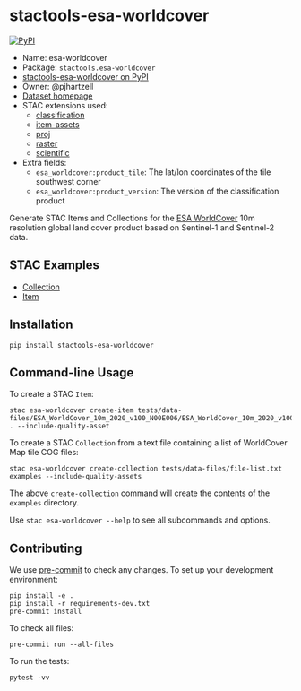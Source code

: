 # stactools-esa-worldcover

[![PyPI](https://img.shields.io/pypi/v/stactools-esa-worldcover)](https://pypi.org/project/stactools-esa-worldcover/)

- Name: esa-worldcover
- Package: `stactools.esa-worldcover`
- [stactools-esa-worldcover on PyPI](https://pypi.org/project/stactools-esa-worldcover/)
- Owner: @pjhartzell
- [Dataset homepage](https://esa-worldcover.org/en)
- STAC extensions used:
  - [classification](https://github.com/stac-extensions/classification)
  - [item-assets](https://github.com/stac-extensions/item-assets)
  - [proj](https://github.com/stac-extensions/projection/)
  - [raster](https://github.com/stac-extensions/raster)
  - [scientific](https://github.com/stac-extensions/scientific)
- Extra fields:
  - `esa_worldcover:product_tile`: The lat/lon coordinates of the tile southwest corner
  - `esa_worldcover:product_version`: The version of the classification product

Generate STAC Items and Collections for the [ESA WorldCover](https://esa-worldcover.org/en) 10m resolution global land cover product based on Sentinel-1 and Sentinel-2 data.

## STAC Examples

- [Collection](examples/collection.json)
- [Item](examples/ESA_WorldCover_10m_2020_v100_N00E006/ESA_WorldCover_10m_2020_v100_N00E006.json)

## Installation

```shell
pip install stactools-esa-worldcover
```

## Command-line Usage

To create a STAC `Item`:

```shell
stac esa-worldcover create-item tests/data-files/ESA_WorldCover_10m_2020_v100_N00E006/ESA_WorldCover_10m_2020_v100_N00E006_Map.tif . --include-quality-asset
```

To create a STAC `Collection` from a text file containing a list of WorldCover Map tile COG files:

```shell
stac esa-worldcover create-collection tests/data-files/file-list.txt examples --include-quality-assets
```

The above `create-collection` command will create the contents of the `examples` directory.

Use `stac esa-worldcover --help` to see all subcommands and options.

## Contributing

We use [pre-commit](https://pre-commit.com/) to check any changes.
To set up your development environment:

```shell
pip install -e .
pip install -r requirements-dev.txt
pre-commit install
```

To check all files:

```shell
pre-commit run --all-files
```

To run the tests:

```shell
pytest -vv
```
